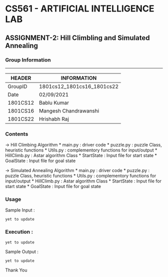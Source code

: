 
# CS561 - ARTIFICIAL INTELLIGENCE LAB  
## ASSIGNMENT-2: Hill Climbling and Simulated Annealing  

### Group Information  
----------------------
|HEADER|INFORMATION|
|------|-----------|
|GroupID | 1801cs12_1801cs16_1801cs22 | 
|Date | 02/09/2021  |
|1801CS12 | Bablu Kumar  |
|1801CS16 | Mangesh Chandrawanshi|  
|1801CS22 | Hrishabh Raj  |
  
### Contents 

-> Hill Climbing Algorithm
	* main.py : driver code
	* puzzle.py : puzzle Class, heuristic functions
	* Utils.py : complementory functions for input/output
	* HillClimb.py : Astar algorithm Class
	* StartState : Input file for start state
	* GoalState : Input file for goal state

-> Simulated Annealing Algorithm
	* main.py : driver code
	* puzzle.py : puzzle Class, heuristic functions
	* Utils.py : complementory functions for input/output
	* HillClimb.py : Astar algorithm Class
	* StartState : Input file for start state
	* GoalState : Input file for goal state

### Usage 

Sample Input :

	yet to update

### Execution :

	yet to update

Sample Output :

	yet to update

Thank You
